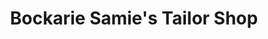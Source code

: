 ---
title: "Bockarie Samie's Tailor Shop"
url: /kailahun/bockarie-samies-tailor-shop/
shop: tailor
---
